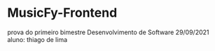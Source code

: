 # MusicFy-Frontend
prova do primeiro bimestre Desenvolvimento de Software 29/09/2021 aluno: thiago de lima

